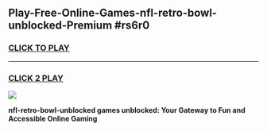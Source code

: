 
## Play-Free-Online-Games-nfl-retro-bowl-unblocked-Premium #rs6r0
<h3>
<a href="https://premium.freeplayer.one?title=nfl-retro-bowl-unblocked&ref=8M">CLICK TO PLAY</a></h3>
<hr>

<h3>
<a href="https://premium.freeplayer.one?title=nfl-retro-bowl-unblocked&ref=8M">CLICK 2 PLAY</a>
  
</h3>

<a href="https://premium.freeplayer.one?title=nfl-retro-bowl-unblocked&ref=8M"><img src="https://clearcache.store/games.png"></a>


**nfl-retro-bowl-unblocked games unblocked: Your Gateway to Fun and Accessible Online Gaming**
